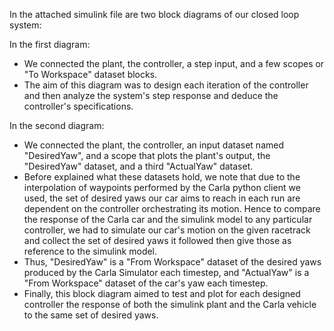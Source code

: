 In the attached simulink file are two block diagrams of our closed loop system: 

In the first diagram:
- We connected the plant, the controller, a step input, and a few scopes or "To Workspace" dataset blocks. 
- The aim of this diagram was to design each iteration of the controller and then analyze the system's step
response and deduce the controller's specifications. 

In the second diagram: 
- We connected the plant, the controller, an input dataset named "DesiredYaw", and a scope that plots the plant's
output, the "DesiredYaw" dataset, and a third "ActualYaw" dataset.
- Before explained what these datasets hold, we note that due to the interpolation of waypoints performed by 
the Carla python client we used, the set of desired yaws our car aims to reach in each run are dependent on the 
controller orchestrating its motion. Hence to compare the response of the Carla car and the simulink model to 
any particular controller, we had to simulate our car's motion on the given racetrack and collect the set of 
desired yaws it followed then give those as reference to the simulink model.
- Thus, "DesiredYaw" is a "From Workspace" dataset of the desired yaws produced by the Carla Simulator each
timestep, and "ActualYaw" is a "From Workspace" dataset of the car's yaw each timestep.
- Finally, this block diagram aimed to test and plot for each designed controller the response of both
the simulink plant and the Carla vehicle to the same set of desired yaws. 